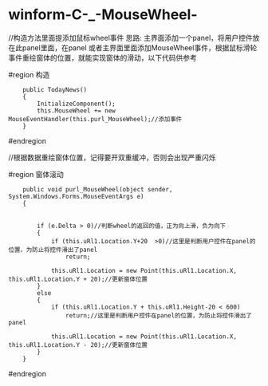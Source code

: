 # winform-C-_-MouseWheel-
//构造方法里面提添加鼠标wheel事件
思路:
	主界面添加一个panel，将用户控件放在此panel里面，在panel
或者主界面里面添加MouseWheel事件，根据鼠标滑轮事件重绘窗体的位置，就能实现窗体的滑动，以下代码供参考




#region 构造

        public TodayNews()
        {
            InitializeComponent();
            this.MouseWheel += new MouseEventHandler(this.purl_MouseWheel);//添加事件
        }

#endregion


//根据数据重绘窗体位置，记得要开双重缓冲，否则会出现严重闪烁


#region 窗体滚动

        public void purl_MouseWheel(object sender, System.Windows.Forms.MouseEventArgs e)
        {


            if (e.Delta > 0)//判断wheel的返回的值，正为向上滑，负为向下
            {
                if (this.uRl1.Location.Y+20  >0)//这里是判断用户控件在panel的位置，为防止将控件滑出了panel
                    return;

                this.uRl1.Location = new Point(this.uRl1.Location.X, this.uRl1.Location.Y + 20);//更新窗体位置
            }
            else
            {
                if (this.uRl1.Location.Y + this.uRl1.Height-20 < 600)
                    return;//这里是判断用户控件在panel的位置，为防止将控件滑出了panel

                this.uRl1.Location = new Point(this.uRl1.Location.X, this.uRl1.Location.Y - 20);//更新窗体位置
            }
        }

#endregion


